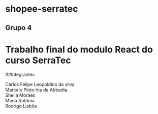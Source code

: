 ﻿# shopee-serratec
 
 ## Grupo 4
 
 # Trabalho final do modulo React do curso SerraTec
 
 ##Integrantes
 
Carlos Felipe Leopoldino da silva
 <br/>
 Marcelo Pinto Iria de Abbadia
 <br/>
  Sheila Moraes
 <br/>
 Maria Antônia
 <br/>
  Rodrigo Lisbôa
